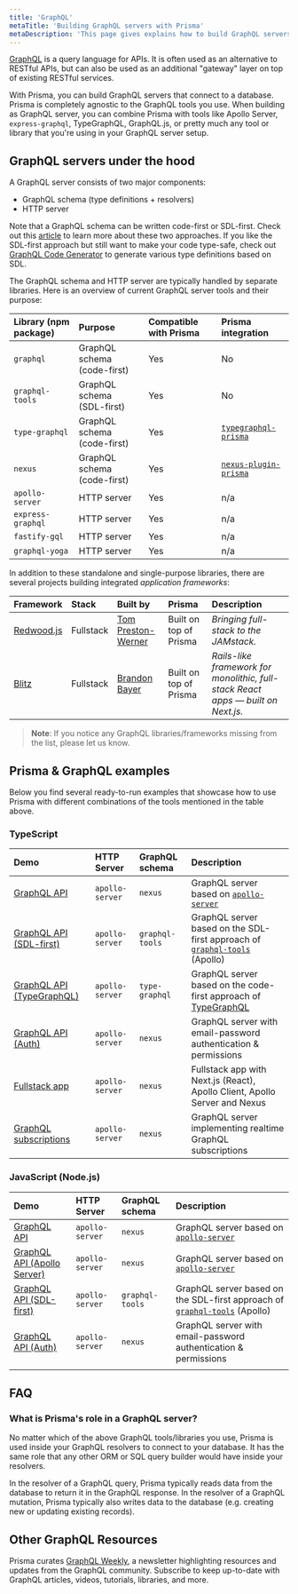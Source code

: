 ```yaml
---
title: 'GraphQL'
metaTitle: 'Building GraphQL servers with Prisma'
metaDescription: 'This page gives explains how to build GraphQL servers with Prisma. It shows how Prisma fits into the GraphQL ecosystem and provides practical examples.'
---
```


<TopBlock>

[GraphQL](https://graphql.org/) is a query language for APIs. It is often used as an alternative to RESTful APIs, but can also be used as an additional "gateway" layer on top of existing RESTful services.

With Prisma, you can build GraphQL servers that connect to a database. Prisma is completely agnostic to the GraphQL tools you use. When building as GraphQL server, you can combine Prisma with tools like Apollo Server, `express-graphql`, TypeGraphQL, GraphQL.js, or pretty much any tool or library that you're using in your GraphQL server setup.

</TopBlock>

## GraphQL servers under the hood

A GraphQL server consists of two major components:

- GraphQL schema (type definitions + resolvers)
- HTTP server

Note that a GraphQL schema can be written code-first or SDL-first. Check out this [article](https://www.prisma.io/blog/the-problems-of-schema-first-graphql-development-x1mn4cb0tyl3/) to learn more about these two approaches. If you like the SDL-first approach but still want to make your code type-safe, check out [GraphQL Code Generator](https://graphql-code-generator.com/) to generate various type definitions based on SDL.

The GraphQL schema and HTTP server are typically handled by separate libraries. Here is an overview of current GraphQL server tools and their purpose:

| Library (npm package) | Purpose                     | Compatible with Prisma | Prisma integration                                                        |
| :-------------------- | :-------------------------- | :--------------------- | :------------------------------------------------------------------------ |
| `graphql`             | GraphQL schema (code-first) | Yes                    | No                                                                        |
| `graphql-tools`       | GraphQL schema (SDL-first)  | Yes                    | No                                                                        |
| `type-graphql`        | GraphQL schema (code-first) | Yes                    | [`typegraphql-prisma`](https://www.npmjs.com/package/typegraphql-prisma)  |
| `nexus`       | GraphQL schema (code-first) | Yes                    | [`nexus-plugin-prisma`](https://nexusjs.org/docs/plugins/prisma/overview) |
| `apollo-server`       | HTTP server                 | Yes                    | n/a                                                                       |
| `express-graphql`     | HTTP server                 | Yes                    | n/a                                                                       |
| `fastify-gql`         | HTTP server                 | Yes                    | n/a                                                                       |
| `graphql-yoga`        | HTTP server                 | Yes                    | n/a                                                                       |

In addition to these standalone and single-purpose libraries, there are several projects building integrated _application frameworks_:

| Framework                                  | Stack     | Built by                                          | Prisma                 | Description                                                                      |
| :----------------------------------------- | :-------- | :------------------------------------------------ | :--------------------- | :------------------------------------------------------------------------------- |
| [Redwood.js](https://redwoodjs.com)        | Fullstack | [Tom Preston-Werner](https://github.com/mojombo/) | Built on top of Prisma | _Bringing full-stack to the JAMstack._                                           |
| [Blitz](https://github.com/blitz-js/blitz) | Fullstack | [Brandon Bayer](https://github.com/flybayer)      | Built on top of Prisma | _Rails-like framework for monolithic, full-stack React apps — built on Next.js._ |

> **Note**: If you notice any GraphQL libraries/frameworks missing from the list, please let us know.

## Prisma & GraphQL examples

Below you find several ready-to-run examples that showcase how to use Prisma with different combinations of the tools mentioned in the table above.

### TypeScript

| Demo                                                                                                                  | HTTP Server     | GraphQL schema  | Description                                                                                                                     |
| :-------------------------------------------------------------------------------------------------------------------- | :-------------- | :-------------- | :------------------------------------------------------------------------------------------------------------------------------ |
| [GraphQL API](https://github.com/prisma/prisma-examples/tree/latest/typescript/graphql)                               | `apollo-server`  | `nexus` | GraphQL server based on [`apollo-server`](https://www.apollographql.com/docs/apollo-server/)                                           |
| [GraphQL API (SDL-first)](https://github.com/prisma/prisma-examples/tree/latest/typescript/graphql-sdl-first)         | `apollo-server`  | `graphql-tools` | GraphQL server based on the SDL-first approach of [`graphql-tools`](https://www.apollographql.com/docs/graphql-tools/) (Apollo) |
| [GraphQL API (TypeGraphQL)](https://github.com/prisma/prisma-examples/tree/latest/typescript/graphql-typegraphql)     | `apollo-server`  | `type-graphql`  | GraphQL server based on the code-first approach of [TypeGraphQL](https://typegraphql.com/)                                      |
| [GraphQL API (Auth)](https://github.com/prisma/prisma-examples/tree/latest/typescript/graphql-auth)                   | `apollo-server`  | `nexus` | GraphQL server with email-password authentication & permissions                                                                 |
| [Fullstack app](https://github.com/prisma/prisma-examples/tree/latest/typescript/graphql-nextjs)                      | `apollo-server` | `nexus` | Fullstack app with Next.js (React), Apollo Client, Apollo Server and Nexus                                               |
| [GraphQL subscriptions](https://github.com/prisma/prisma-examples/tree/latest/typescript/subscriptions-pubsub)        | `apollo-server` | `nexus` | GraphQL server implementing realtime GraphQL subscriptions                                                                      |

### JavaScript (Node.js)

| Demo                                                                                                                  | HTTP Server     | GraphQL schema  | Description                                                                                                                     |
| :-------------------------------------------------------------------------------------------------------------------- | :-------------- | :-------------- | :------------------------------------------------------------------------------------------------------------------------------ |
| [GraphQL API](https://github.com/prisma/prisma-examples/tree/latest/javascript/graphql)                               | `apollo-server`  | `nexus` | GraphQL server based on [`apollo-server`](https://www.apollographql.com/docs/apollo-server/)                                           |
| [GraphQL API (Apollo Server)](https://github.com/prisma/prisma-examples/tree/latest/javascript/graphql-apollo-server) | `apollo-server` | `nexus` | GraphQL server based on [`apollo-server`](https://www.apollographql.com/docs/apollo-server/)                                    |
| [GraphQL API (SDL-first)](https://github.com/prisma/prisma-examples/tree/latest/javascript/graphql-sdl-first)         | `apollo-server`  | `graphql-tools` | GraphQL server based on the SDL-first approach of [`graphql-tools`](https://www.apollographql.com/docs/graphql-tools/) (Apollo) |
| [GraphQL API (Auth)](https://github.com/prisma/prisma-examples/tree/latest/javascript/graphql-auth)                   | `apollo-server`  | `nexus` | GraphQL server with email-password authentication & permissions                                                                 |
|                                                                                                                       |

## FAQ

### What is Prisma's role in a GraphQL server?

No matter which of the above GraphQL tools/libraries you use, Prisma is used inside your GraphQL resolvers to connect to your database. It has the same role that any other ORM or SQL query builder would have inside your resolvers.

In the resolver of a GraphQL query, Prisma typically reads data from the database to return it in the GraphQL response. In the resolver of a GraphQL mutation, Prisma typically also writes data to the database (e.g. creating new or updating existing records).

## Other GraphQL Resources

Prisma curates [GraphQL Weekly](https://www.graphqlweekly.com/), a newsletter highlighting resources and updates from the GraphQL community. Subscribe to keep up-to-date with GraphQL articles, videos, tutorials, libraries, and more.
